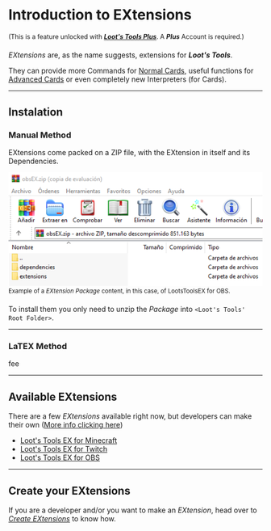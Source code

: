 # Introduction to EXtensions

<sup style="font-size: 90%">(This is a feature unlocked with [***Loot's Tools Plus***](../../plus). A ***Plus*** Account is required.)</sup>

*EXtensions* are, as the name suggests, extensions for ***Loot's Tools***. 

They can provide more Commands for [Normal Cards](../cards/normalCards.md), useful functions for [Advanced Cards](../cards/advCards.md) or even completely new Interpreters (for Cards).

---

## Instalation

### Manual Method

EXtensions come packed on a ZIP file, with the EXtension in itself and its Dependencies.

![EXtensionsPakContents](img/EXtensionsPakContents.png)<br>
<sup>Example of a *EXtension Package* content, in this case, of LootsToolsEX for OBS.</sup>

To install them you only need to unzip the *Package* into ```<Loot's Tools' Root Folder>```.

---

### LaTEX Method

fee

---

## Available EXtensions

There are a few *EXtensions* available right now, but developers can make their own ([More info clicking here](developers))

- [Loot's Tools EX for Minecraft](../../extensions/minecraft)
- [Loot's Tools EX for Twitch](../../extensions/twitch)
- [Loot's Tools EX for OBS](../../extensions/obs)

---

## Create your EXtensions

If you are a developer and/or you want to make an *EXtension*, head over to [*Create EXtensions*](developers) to know how.
